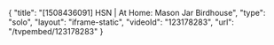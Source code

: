 {
    "title": "[1508436091] HSN | At Home: Mason Jar Birdhouse",
    "type": "solo",
    "layout": "iframe-static",
    "videoId": "123178283",
    "url": "\/tvpembed\/123178283"
}